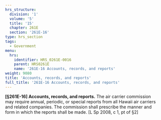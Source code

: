 ```yaml
---
hrs_structure:
  division: '1'
  volume: '5'
  title: '15'
  chapter: 261E
  section: '261E-16'
type: hrs_section
tags:
  - Government
menu:
  hrs:
    identifier: HRS_0261E-0016
    parent: HRS0261E
    name: '261E-16 Accounts, records, and reports'
weight: 9080
title: 'Accounts, records, and reports'
full_title: '261E-16 Accounts, records, and reports'
---
```

**[§261E-16] Accounts, records, and reports.** The air carrier commission may require annual, periodic, or special reports from all Hawaii air carriers and related companies. The commission shall prescribe the manner and form in which the reports shall be made. [L Sp 2008, c 1, pt of §2]